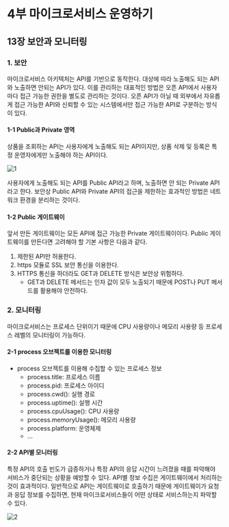 # 4부 마이크로서비스 운영하기

## 13장 보안과 모니터링

### 1. 보안

<p>
    마이크로서비스 아키텍처는 API를 기반으로 동작한다. 대상에 따라 노출해도 되는 API와 노출하면 안되는 API가 있다. 이를 관리하는 대표적인 방법은 오픈 API에서 사용자마다 접근 가능한 권한을 별도로 관리하는 것이다. 오픈 API가 아닐 때 외부에서 자유롭게 접근 가능한 API와 신뢰할 수 있는 시스템에서만 접근 가능한 API로 구분하는 방식이 있다.
</p>

#### 1-1 Public과 Private 영역

<p>
    상품을 조회하는 API는 사용자에게 노출해도 되는 API이지만, 상품 삭제 및 등록은 특정 운영자에게만 노출해야 하는 API이다.
</p>

![1](https://user-images.githubusercontent.com/38815618/98528224-5c71ec80-22bf-11eb-9c99-12026d30b830.PNG)

<p>
    사용자에게 노출해도 되는 API를 Public API라고 하며, 노출하면 안 되는 Private API라고 한다. 보안상 Public API와 Private API의 접근을 제한하는 효과적인 방법은 네트워크 환경을 분리하는 것이다.
</p>

#### 1-2 Public 게이트웨이

<p>
    앞서 만든 게이트웨이는 모든 API에 접근 가능한 Private 게이트웨이이다. Public 게이트웨이를 만든다면 고려해야 할 기본 사항은 다음과 같다.
</p>

1. 제한된 API만 허용한다.
2. https 모듈로 SSL 보안 통신을 이용한다.
3. HTTPS 통신을 하더라도 GET과 DELETE 방식은 보안상 위험하다.
    - GET과 DELETE 메서드는 인자 값이 모두 노출되기 때문에 POST나 PUT 메서드를 활용해야 안전하다.

### 2. 모니터링

<p>
    마이크로서비스는 프로세스 단위이기 때문에 CPU 사용량이나 메모리 사용량 등 프로세스 레벨의 모니터링이 가능하다.
</p>

#### 2-1 process 오브젝트를 이용한 모니터링

- process 오브젝트를 이용해 수집할 수 있는 프로세스 정보
  - process.title: 프로세스 이름
  - process.pid: 프로세스 아이디
  - process.cwd(): 실행 경로
  - process.uptime(): 실행 시간
  - process.cpuUsage(): CPU 사용량
  - process.memoryUsage(): 메모리 사용량
  - process.platform: 운영체제
  - ...

#### 2-2 API별 모니터링

<p>
    특정 API의 호출 빈도가 급증하거나 특정 API의 응답 시간이 느려졌을 때를 파악해야 서비스가 중단되는 상황을 예방할 수 있다. API별 정보 수집은 게이트웨이에서 처리하는 것이 효과적이다. 일반적으로 API는 게이트웨이로 호출하기 때문에 게이트웨이가 요청과 응답 정보를 수집하면, 현재 마이크로서비스들이 어떤 상태로 서비스하는지 파악할 수 있다.
</p>

![2](https://user-images.githubusercontent.com/38815618/98528226-5da31980-22bf-11eb-90f2-d864a56f1052.PNG)
